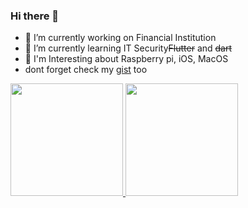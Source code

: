 ### Hi there 👋

<!--
**rampfox/rampfox** is a ✨ _special_ ✨ repository because its `README.md` (this file) appears on your GitHub profile.

Here are some ideas to get you started:

- 🔭 I’m currently working on ...
- 🌱 I’m currently learning ...
- 👯 I’m looking to collaborate on ...
- 🤔 I’m looking for help with ...
- 💬 Ask me about ...
- 📫 How to reach me: ...
- 😄 Pronouns: ...
- ⚡ Fun fact: ...
-->

- 🔭 I’m currently working on Financial Institution
- 🌱 I’m currently learning IT Security~~Flutter~~ and ~~dart~~
- 💬 I'm Interesting about Raspberry pi, iOS, MacOS
- dont forget check my [gist](https://gist.github.com/rampfox) too

<p align="left">
<a href="https://github.com/rampfox">
  <img height="180em" src="https://github-readme-stats-eight-theta.vercel.app/api?username=rampfox&show_icons=true&theme=algolia&include_all_commits=true&count_private=true"/>
  <img height="180em" src="https://github-readme-stats-eight-theta.vercel.app/api/top-langs/?username=rampfox&layout=compact&langs_count=8&theme=algolia"/>
</a>
</p>
